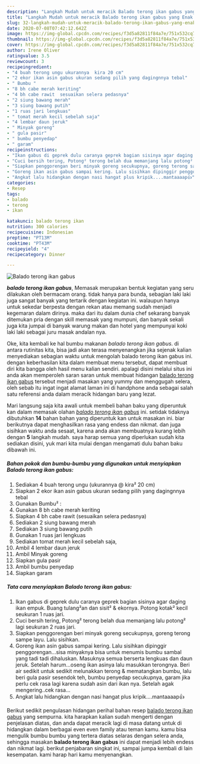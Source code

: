 ```yaml
---
description: "Langkah Mudah untuk meracik Balado terong ikan gabus yang Enak Banget"
title: "Langkah Mudah untuk meracik Balado terong ikan gabus yang Enak Banget"
slug: 32-langkah-mudah-untuk-meracik-balado-terong-ikan-gabus-yang-enak-banget
date: 2020-07-08T07:42:12.642Z
image: https://img-global.cpcdn.com/recipes/f3d5a82811f84a7e/751x532cq70/balado-terong-ikan-gabus-foto-resep-utama.jpg
thumbnail: https://img-global.cpcdn.com/recipes/f3d5a82811f84a7e/751x532cq70/balado-terong-ikan-gabus-foto-resep-utama.jpg
cover: https://img-global.cpcdn.com/recipes/f3d5a82811f84a7e/751x532cq70/balado-terong-ikan-gabus-foto-resep-utama.jpg
author: Irene Oliver
ratingvalue: 3.5
reviewcount: 3
recipeingredient:
- "4 buah terong ungu ukurannya  kira 20 cm"
- "2 ekor ikan asin gabus ukuran sedang pilih yang dagingnnya tebal"
- " Bumbu "
- "8 bh cabe merah keriting"
- "4 bh cabe rawit  sesuaikan selera pedasnya"
- "2 siung bawang merah"
- "3 siung bawang putih"
- "1 ruas jari lengkuas"
- " tomat merah kecil sebelah saja"
- "4 lembar daun jeruk"
- " Minyak goreng"
- " gula pasir"
- " bumbu penyedap"
- " garam"
recipeinstructions:
- "Ikan gabus di geprek dulu caranya geprek bagian sisinya agar daging ikan empuk. Buang tulang²an dan sisit² &amp; ekornya. Potong kotak² kecil seukuran 1 ruas jari."
- "Cuci bersih tering, Potong² terong belah dua memanjang lalu potong² lagi seukuran 2 ruas jari."
- "Siapkan penggorengan beri minyak goreng secukupnya, goreng terong sampe layu. Lalu sisihkan."
- "Goreng ikan asin gabus sampai kering. Lalu sisihkan dipinggir penggorengan...sisa minyaknya bisa untuk menumis bumbu sambal yang tadi tadi dihaluskan. Masuknya semua berserta lengkuas dan daun jeruk. Setelah harum...oseng ikan asinya lalu masukkan terongnya. Beri air sedikit untuk sedikit melunakkan terong &amp; mematangkan bumbu, lalu beri gula pasir sesendok teh, bumbu penyedap secukupnya, garam jika perlu cek rasa lagi karena sudah asin dari ikan nya. Setelah agak mengering..cek rasa..."
- "Angkat lalu hidangkan dengan nasi hangat plus kripik....mantaaaap👍"
categories:
- Resep
tags:
- balado
- terong
- ikan

katakunci: balado terong ikan 
nutrition: 300 calories
recipecuisine: Indonesian
preptime: "PT13M"
cooktime: "PT43M"
recipeyield: "4"
recipecategory: Dinner

---
```



![Balado terong ikan gabus](https://img-global.cpcdn.com/recipes/f3d5a82811f84a7e/751x532cq70/balado-terong-ikan-gabus-foto-resep-utama.jpg)

<b><i>balado terong ikan gabus</i></b>, Memasak merupakan bentuk kegiatan yang seru dilakukan oleh bermacam orang. tidak hanya para bunda, sebagian laki laki juga sangat banyak yang tertarik dengan kegiatan ini. walaupun hanya untuk sekedar berpesta dengan rekan atau memang sudah menjadi kegemaran dalam dirinya. maka dari itu dalam dunia chef sekarang banyak ditemukan pria dengan skill memasak yang mumpuni, dan banyak sekali juga kita jumpai di banyak warung makan dan hotel yang mempunyai koki laki laki sebagai juru masak andalan nya.

Oke, kita kembali ke hal bumbu makanan <i>balado terong ikan gabus</i>. di antara rutinitas kita, bisa jadi akan terasa menyenangkan jika sejenak kalian menyediakan sebagian waktu untuk mengolah balado terong ikan gabus ini. dengan keberhasilan kita dalam membuat menu tersebut, dapat membuat diri kita bangga oleh hasil menu kalian sendiri. apalagi disini melalui situs ini anda akan memperoleh saran saran untuk membuat hidangan <u>balado terong ikan gabus</u> tersebut menjadi masakan yang yummy dan menggugah selera, oleh sebab itu ingat ingat alamat laman ini di handphone anda sebagai salah satu referensi anda dalam meracik hidangan baru yang lezat.




Mari langsung saja kita awali untuk membeli bahan baku yang diperuntuk kan dalam memasak olahan <u><i>balado terong ikan gabus</i></u> ini. setidak tidaknya dibutuhkan <b>14</b> bahan bahan yang diperuntuk kan untuk masakan ini. biar berikutnya dapat menghasilkan rasa yang endess dan nikmat. dan juga sisihkan waktu anda sesaat, karena anda akan membuatnya kurang lebih dengan <b>5</b> langkah mudah. saya harap semua yang diperlukan sudah kita sediakan disini, yuk mari kita mulai dengan mengamati dulu bahan baku dibawah ini.

<!--inarticleads1-->

##### Bahan pokok dan bumbu-bumbu yang digunakan untuk menyiapkan Balado terong ikan gabus:

1. Sediakan 4 buah terong ungu (ukurannya @ kira² 20 cm)
1. Siapkan 2 ekor ikan asin gabus ukuran sedang pilih yang dagingnnya tebal
1. Gunakan  Bumbu² :
1. Gunakan 8 bh cabe merah keriting
1. Siapkan 4 bh cabe rawit  (sesuaikan selera pedasnya)
1. Sediakan 2 siung bawang merah
1. Sediakan 3 siung bawang putih
1. Gunakan 1 ruas jari lengkuas
1. Sediakan  tomat merah kecil sebelah saja,
1. Ambil 4 lembar daun jeruk
1. Ambil  Minyak goreng
1. Siapkan  gula pasir
1. Ambil  bumbu penyedap
1. Siapkan  garam




<!--inarticleads2-->

##### Tata cara menyiapkan Balado terong ikan gabus:

1. Ikan gabus di geprek dulu caranya geprek bagian sisinya agar daging ikan empuk. Buang tulang²an dan sisit² &amp; ekornya. Potong kotak² kecil seukuran 1 ruas jari.
1. Cuci bersih tering, Potong² terong belah dua memanjang lalu potong² lagi seukuran 2 ruas jari.
1. Siapkan penggorengan beri minyak goreng secukupnya, goreng terong sampe layu. Lalu sisihkan.
1. Goreng ikan asin gabus sampai kering. Lalu sisihkan dipinggir penggorengan...sisa minyaknya bisa untuk menumis bumbu sambal yang tadi tadi dihaluskan. Masuknya semua berserta lengkuas dan daun jeruk. Setelah harum...oseng ikan asinya lalu masukkan terongnya. Beri air sedikit untuk sedikit melunakkan terong &amp; mematangkan bumbu, lalu beri gula pasir sesendok teh, bumbu penyedap secukupnya, garam jika perlu cek rasa lagi karena sudah asin dari ikan nya. Setelah agak mengering..cek rasa...
1. Angkat lalu hidangkan dengan nasi hangat plus kripik....mantaaaap👍




Berikut sedikit pengulasan hidangan perihal bahan resep <u>balado terong ikan gabus</u> yang sempurna. kita harapkan kalian sudah mengerti dengan penjelasan diatas, dan anda dapat meracik lagi di masa datang untuk di hidangkan dalam berbagai even even family atau teman kamu. kamu bisa mengulik bumbu bumbu yang tertera diatas selaras dengan selera anda, sehingga masakan <b>balado terong ikan gabus</b> ini dapat menjadi lebih endess dan nikmat lagi. berikut penjabaran singkat ini, sampai jumpa kembali di lain kesempatan. kami harap hari kamu menyenangkan.

